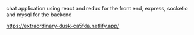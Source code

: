 chat application using react and redux for the front end, express, socketio and mysql for the backend

https://extraordinary-dusk-ca5fda.netlify.app/
